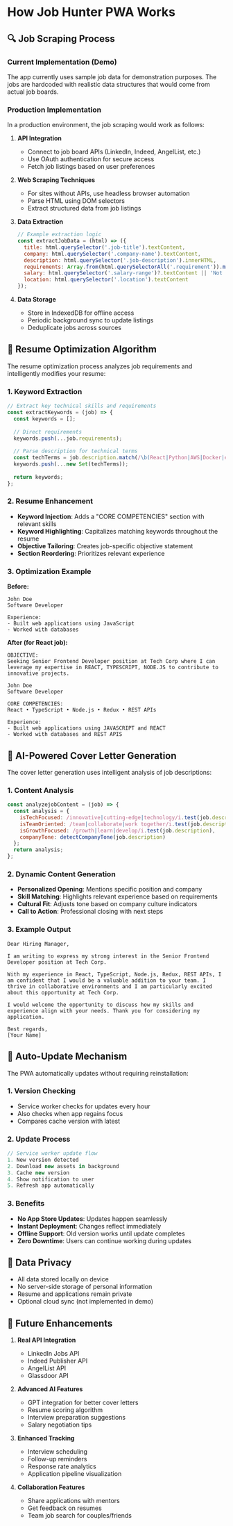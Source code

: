 # How Job Hunter PWA Works

## 🔍 Job Scraping Process

### Current Implementation (Demo)
The app currently uses sample job data for demonstration purposes. The jobs are hardcoded with realistic data structures that would come from actual job boards.

### Production Implementation
In a production environment, the job scraping would work as follows:

1. **API Integration**
   - Connect to job board APIs (LinkedIn, Indeed, AngelList, etc.)
   - Use OAuth authentication for secure access
   - Fetch job listings based on user preferences

2. **Web Scraping Techniques**
   - For sites without APIs, use headless browser automation
   - Parse HTML using DOM selectors
   - Extract structured data from job listings

3. **Data Extraction**
   ```javascript
   // Example extraction logic
   const extractJobData = (html) => ({
     title: html.querySelector('.job-title').textContent,
     company: html.querySelector('.company-name').textContent,
     description: html.querySelector('.job-description').innerHTML,
     requirements: Array.from(html.querySelectorAll('.requirement')).map(r => r.textContent),
     salary: html.querySelector('.salary-range')?.textContent || 'Not specified',
     location: html.querySelector('.location').textContent
   });
   ```

4. **Data Storage**
   - Store in IndexedDB for offline access
   - Periodic background sync to update listings
   - Deduplicate jobs across sources

## 🎯 Resume Optimization Algorithm

The resume optimization process analyzes job requirements and intelligently modifies your resume:

### 1. Keyword Extraction
```javascript
// Extract key technical skills and requirements
const extractKeywords = (job) => {
  const keywords = [];
  
  // Direct requirements
  keywords.push(...job.requirements);
  
  // Parse description for technical terms
  const techTerms = job.description.match(/\b(React|Python|AWS|Docker|etc)\b/gi);
  keywords.push(...new Set(techTerms));
  
  return keywords;
};
```

### 2. Resume Enhancement
- **Keyword Injection**: Adds a "CORE COMPETENCIES" section with relevant skills
- **Keyword Highlighting**: Capitalizes matching keywords throughout the resume
- **Objective Tailoring**: Creates job-specific objective statement
- **Section Reordering**: Prioritizes relevant experience

### 3. Optimization Example
**Before:**
```
John Doe
Software Developer

Experience:
- Built web applications using JavaScript
- Worked with databases
```

**After (for React job):**
```
OBJECTIVE:
Seeking Senior Frontend Developer position at Tech Corp where I can leverage my expertise in REACT, TYPESCRIPT, NODE.JS to contribute to innovative projects.

John Doe
Software Developer

CORE COMPETENCIES:
React • TypeScript • Node.js • Redux • REST APIs

Experience:
- Built web applications using JAVASCRIPT and REACT
- Worked with databases and REST APIS
```

## 📝 AI-Powered Cover Letter Generation

The cover letter generation uses intelligent analysis of job descriptions:

### 1. Content Analysis
```javascript
const analyzejobContent = (job) => {
  const analysis = {
    isTechFocused: /innovative|cutting-edge|technology/i.test(job.description),
    isTeamOriented: /team|collaborate|work together/i.test(job.description),
    isGrowthFocused: /growth|learn|develop/i.test(job.description),
    companyTone: detectCompanyTone(job.description)
  };
  return analysis;
};
```

### 2. Dynamic Content Generation
- **Personalized Opening**: Mentions specific position and company
- **Skill Matching**: Highlights relevant experience based on requirements
- **Cultural Fit**: Adjusts tone based on company culture indicators
- **Call to Action**: Professional closing with next steps

### 3. Example Output
```
Dear Hiring Manager,

I am writing to express my strong interest in the Senior Frontend Developer position at Tech Corp.

With my experience in React, TypeScript, Node.js, Redux, REST APIs, I am confident that I would be a valuable addition to your team. I thrive in collaborative environments and I am particularly excited about this opportunity at Tech Corp.

I would welcome the opportunity to discuss how my skills and experience align with your needs. Thank you for considering my application.

Best regards,
[Your Name]
```

## 🔄 Auto-Update Mechanism

The PWA automatically updates without requiring reinstallation:

### 1. Version Checking
- Service worker checks for updates every hour
- Also checks when app regains focus
- Compares cache version with latest

### 2. Update Process
```javascript
// Service worker update flow
1. New version detected
2. Download new assets in background
3. Cache new version
4. Show notification to user
5. Refresh app automatically
```

### 3. Benefits
- **No App Store Updates**: Updates happen seamlessly
- **Instant Deployment**: Changes reflect immediately
- **Offline Support**: Old version works until update completes
- **Zero Downtime**: Users can continue working during updates

## 🔐 Data Privacy

- All data stored locally on device
- No server-side storage of personal information
- Resume and applications remain private
- Optional cloud sync (not implemented in demo)

## 🚀 Future Enhancements

1. **Real API Integration**
   - LinkedIn Jobs API
   - Indeed Publisher API
   - AngelList API
   - Glassdoor API

2. **Advanced AI Features**
   - GPT integration for better cover letters
   - Resume scoring algorithm
   - Interview preparation suggestions
   - Salary negotiation tips

3. **Enhanced Tracking**
   - Interview scheduling
   - Follow-up reminders
   - Response rate analytics
   - Application pipeline visualization

4. **Collaboration Features**
   - Share applications with mentors
   - Get feedback on resumes
   - Team job search for couples/friends
